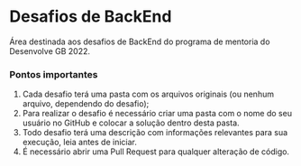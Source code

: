 # Desafios de BackEnd

Área destinada aos desafios de BackEnd do programa de mentoria do Desenvolve GB 2022.

### Pontos importantes

1. Cada desafio terá uma pasta com os arquivos originais (ou nenhum arquivo, dependendo do desafio);
2. Para realizar o desafio é necessário criar uma pasta com o nome do seu usuário no GitHub e colocar a solução dentro desta pasta.
3. Todo desafio terá uma descrição com informações relevantes para sua execução, leia antes de iniciar.
4. É necessário abrir uma Pull Request para qualquer alteração de código.
